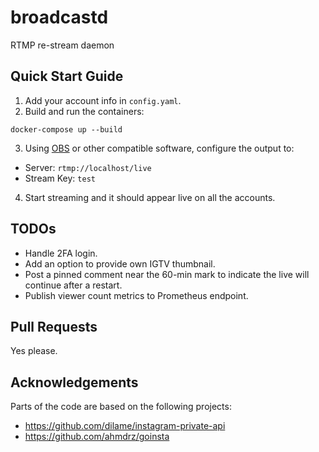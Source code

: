 
# broadcastd
RTMP re-stream daemon

## Quick Start Guide

1. Add your account info in `config.yaml`.
2. Build and run the containers:
```
docker-compose up --build
```
3. Using [OBS]([https://obsproject.com/](https://obsproject.com/)) or other compatible software, configure the output to:
- Server: `rtmp://localhost/live`
- Stream Key: `test`
4. Start streaming and it should appear live on all the accounts.

## TODOs
- Handle 2FA login.
- Add an option to provide own IGTV thumbnail.
- Post a pinned comment near the 60-min mark to indicate the live will continue after a restart.
- Publish viewer count metrics to Prometheus endpoint.

## Pull Requests
Yes please.

## Acknowledgements
Parts of the code are based on the following projects:
- https://github.com/dilame/instagram-private-api
- https://github.com/ahmdrz/goinsta
